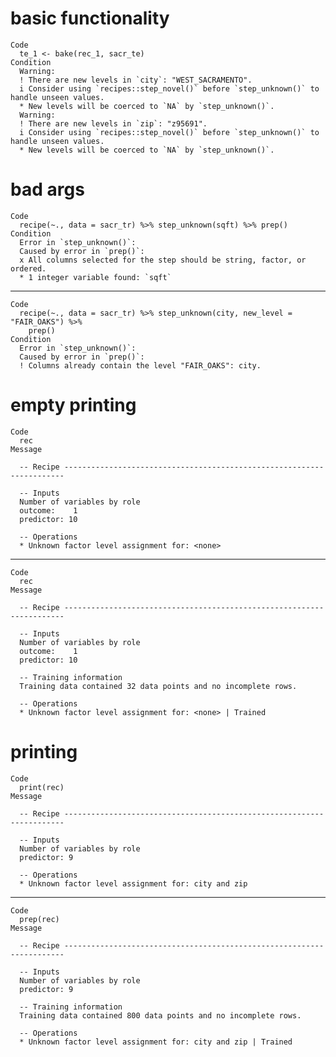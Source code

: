# basic functionality

    Code
      te_1 <- bake(rec_1, sacr_te)
    Condition
      Warning:
      ! There are new levels in `city`: "WEST_SACRAMENTO".
      i Consider using `recipes::step_novel()` before `step_unknown()` to handle unseen values.
      * New levels will be coerced to `NA` by `step_unknown()`.
      Warning:
      ! There are new levels in `zip`: "z95691".
      i Consider using `recipes::step_novel()` before `step_unknown()` to handle unseen values.
      * New levels will be coerced to `NA` by `step_unknown()`.

# bad args

    Code
      recipe(~., data = sacr_tr) %>% step_unknown(sqft) %>% prep()
    Condition
      Error in `step_unknown()`:
      Caused by error in `prep()`:
      x All columns selected for the step should be string, factor, or ordered.
      * 1 integer variable found: `sqft`

---

    Code
      recipe(~., data = sacr_tr) %>% step_unknown(city, new_level = "FAIR_OAKS") %>%
        prep()
    Condition
      Error in `step_unknown()`:
      Caused by error in `prep()`:
      ! Columns already contain the level "FAIR_OAKS": city.

# empty printing

    Code
      rec
    Message
      
      -- Recipe ----------------------------------------------------------------------
      
      -- Inputs 
      Number of variables by role
      outcome:    1
      predictor: 10
      
      -- Operations 
      * Unknown factor level assignment for: <none>

---

    Code
      rec
    Message
      
      -- Recipe ----------------------------------------------------------------------
      
      -- Inputs 
      Number of variables by role
      outcome:    1
      predictor: 10
      
      -- Training information 
      Training data contained 32 data points and no incomplete rows.
      
      -- Operations 
      * Unknown factor level assignment for: <none> | Trained

# printing

    Code
      print(rec)
    Message
      
      -- Recipe ----------------------------------------------------------------------
      
      -- Inputs 
      Number of variables by role
      predictor: 9
      
      -- Operations 
      * Unknown factor level assignment for: city and zip

---

    Code
      prep(rec)
    Message
      
      -- Recipe ----------------------------------------------------------------------
      
      -- Inputs 
      Number of variables by role
      predictor: 9
      
      -- Training information 
      Training data contained 800 data points and no incomplete rows.
      
      -- Operations 
      * Unknown factor level assignment for: city and zip | Trained

